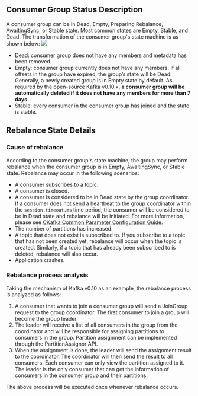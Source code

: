 ## Consumer Group Status Description

A consumer group can be in Dead, Empty, Preparing Rebalance, AwaitingSync, or Stable state. Most common states are Empty, Stable, and Dead. The transformation of the consumer group's state machine is as shown below:
![](https://main.qcloudimg.com/raw/f35cb27ac35bef4628df17427e46c912.jpg)

- Dead: consumer group does not have any members and metadata has been removed.
- Empty: consumer group currently does not have any members. If all offsets in the group have expired, the group’s state will be Dead. Generally, a newly created group is in Empty state by default.
  As required by the open-source Kafka v0.10.x, **a consumer group will be automatically deleted if it does not have any members for more than 7 days.**
- Stable: every consumer in the consumer group has joined and the state is stable.

## Rebalance State Details

### Cause of rebalance

According to the consumer group's state machine, the group may perform rebalance when the consumer group is in Empty, AwaitingSync, or Stable state. Rebalance may occur in the following scenarios:

- A consumer subscribes to a topic.
- A consumer is closed.
- A consumer is considered to be in Dead state by the group coordinator.
  If a consumer does not send a heartbeat to the group coordinator within the `session.timeout.ms` time period, the consumer will be considered to be in Dead state and rebalance will be initiated. For more information, please see [CKafka Common Parameter Configuration Guide](https://intl.cloud.tencent.com/document/product/597/31588).
- The number of partitions has increased.
- A topic that does not exist is subscribed to.
  If you subscribe to a topic that has not been created yet, rebalance will occur when the topic is created. Similarly, if a topic that has already been subscribed to is deleted, rebalance will also occur.
- Application crashes.

### Rebalance process analysis

Taking the mechanism of Kafka v0.10 as an example, the rebalance process is analyzed as follows:

1. A consumer that wants to join a consumer group will send a JoinGroup request to the group coordinator. The first consumer to join a group will become the group leader.
2. The leader will receive a list of all consumers in the group from the coordinator and will be responsible for assigning partitions to consumers in the group. Partition assignment can be implemented through the PartitionAssignor API.
3. When the assignment is done, the leader will send the assignment result to the coordinator. The coordinator will then send the result to all consumers.
   Each consumer can only view the partition assigned to it. The leader is the only consumer that can get the information of consumers in the consumer group and their partitions.

The above process will be executed once whenever rebalance occurs.

